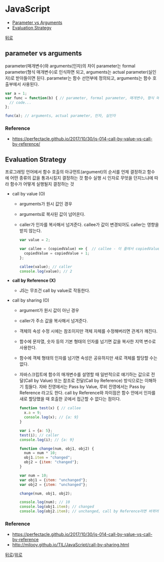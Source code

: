 # JavaScript

* [Parameter vs Arguments](#parameter-arguments)
* [Evaluation Strategy](#evaluation-strategy)

[뒤로](https://github.com/SeongYongLee/TIL)

## parameter vs arguments

parameter(매개변수)와 arguments(인자)의 차이
parameter는 formal parameter(형식 매개변수)로 인식하면 되고, arguments는 actual parameter(실인자)로 받아들이면 된다.
parameter는 함수 선언부에 정의되고, arguments는 함수 호출부에서 사용된다.

```js
var a = 1;
var func = function(b) { // parameter, formal parameter, 매개변수, 형식 매개변수
  // code...
};

func(a); // arguments, actual parameter, 인자, 실인자
```

### Reference
- https://perfectacle.github.io/2017/10/30/js-014-call-by-value-vs-call-by-reference/

## Evaluation Strategy

프로그래밍 언어에서 함수 호출의 아규먼트(argument)의 순서를 언제 결정하고 함수에 어떤 종류의 값을 통과시킬지 결정하는 것
함수 실행 시 인자로 무엇을 던지느냐에 따라 함수가 어떻게 실행될지 결정하는 것


- call by value (O)
    - arguments가 원시 값인 경우
    - arguments로 복사된 값이 넘어온다.
    - caller가 인자를 복사해서 넘겨준다. callee가 값이 변경되어도 caller는 영향을 받지 않는다.

        ```js
        var value = 2;

        var callee = (copiedValue) => {  // callee - 이 줄에서 copiedValue = 2와 동일한 동작이 수행됨
          copiedValue = copiedValue + 1;
        };

        callee(value); // caller
        console.log(value); // 2
        ```

- **call by Reference (X)**
    - JS는 무조건 call by value로 작동한다.
- call by sharing (O)
    - argument가 원시 값이 아닌 경우
    - caller가 주소 값을 복사해서 넘겨준다.
    - 객체의 속성 수정 시에는 참조이지만 객체 자체를 수정해버리면 관계가 깨진다.
    - 함수에 문자열, 숫자 등의 기본 형태의 인자를 넘기면 값을 복사한 지역 변수로 사용한다.
    - 함수에 객체 형태의 인자를 넘기면 속성은 공유하지만 새로 객체를 할당할 수는 없다.
    - 자바스크립트에 함수의 매개변수를 설명할 때 일반적으로 얘기하는 값으로 전달(Call by Value) 또는 참조로 전달(Call by Reference) 방식으로는 이해하기 힘들다. 자바 진영에서는 Pass by Value, 루비 진영에서는 Pass by Reference 라고도 한다. call by Reference와 차이점은 함수 안에서 인자를 새로 할당했을 때 호출한 곳에서 접근할 수 없다는 점이다.

        ```js
        function test(x) { // callee
          x.a = 9;
          console.log(x); // {a: 9}
        }

        var i = {a: 5};
        test(i); // caller 
        console.log(i); // {a: 9}
        ```

        ```js
        function change(num, obj1, obj2) {
          num = num * 10;
          obj1.item = "changed";
          obj2 = {item: "changed"};
        }

        var num = 10;
        var obj1 = {item: "unchanged"};
        var obj2 = {item: "unchanged"};

        change(num, obj1, obj2);

        console.log(num); // 10
        console.log(obj1.item); // changed
        console.log(obj2.item); // unchanged, call by Reference라면 바뀌어야 한다.
        ```

### Reference
- https://perfectacle.github.io/2017/10/30/js-014-call-by-value-vs-call-by-reference
- http://milooy.github.io/TIL/JavaScript/call-by-sharing.html

[뒤로](https://github.com/SeongYongLee/TIL)/[위로](#javascript)